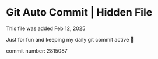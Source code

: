 # Git Auto Commit | Hidden File

This file was added Feb 12, 2025

Just for fun and keeping my daily git commit active 🤪

commit number: 2815087
